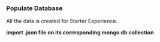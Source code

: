 ### Populate Database

All the data is created for Starter Experience.

**import .json file on its corresponding mongo db collection**
